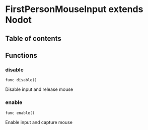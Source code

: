 # FirstPersonMouseInput extends Nodot

## Table of contents

## Functions


### disable

```gdscript
func disable()
```

Disable input and release mouse

### enable

```gdscript
func enable()
```

Enable input and capture mouse




